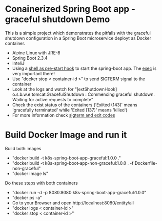 # Conainerized Spring Boot app - graceful shutdown Demo 
This is a simple project which demonstrates the pitfalls with the graceful shutdown configuration in a Spring Boot microservice deployt as Docker container. 
- Alpine Linux with JRE-8
- Spring Boot 2.3.4
- InteliJ
- Using a [shell as pre-start hook](java-run.sh) to start the spring-boot app. The [exec](https://en.wikipedia.org/wiki/Exec_(system_call)) is very important there!
- Use "docker stop < container-id >" to send SIGTERM signal to the container
- Look at the logs and watch for "[extShutdownHook] o.s.b.w.e.tomcat.GracefulShutdown        : Commencing graceful shutdown. Waiting for active requests to complete" 
- Check the exist status of the containers ('Exiited (143)' means 'gracefully terminated' while 'Exited (137)' means 'killed')
- For more information check [sigterm and exit codes](https://komodor.com/learn/sigterm-signal-15-exit-code-143-linux-graceful-termination/)

# Build Docker Image and run it

Build both images
- "docker build -t k8s-spring-boot-app-graceful:1.0.0 ."
- "docker build -t k8s-spring-boot-app-non-graceful:1.0.0 . -f Dockerfile-non-graceful"
- "docker image ls"

Do these steps with both containers
- "docker run -d -p 8080:8080 k8s-spring-boot-app-graceful:1.0.0"
- "docker ps -a"
- Go to your Browser and open http://localhost:8080/entity/all
- "docker logs < container-id >"
- "docker stop < container-id >"





